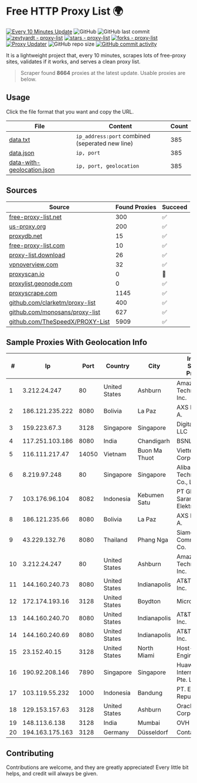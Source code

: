 
# Free HTTP Proxy List 🌍

[![Every 10 Minutes Update](https://github.com/mertguvencli/http-proxy-list/actions/workflows/main.yml/badge.svg?branch=main)](https://github.com/mertguvencli/http-proxy-list/actions/workflows/main.yml)
![GitHub](https://img.shields.io/github/license/mertguvencli/http-proxy-list)
![GitHub last commit](https://img.shields.io/github/last-commit/mertguvencli/http-proxy-list)
[![zevtyardt - proxy-list](https://img.shields.io/static/v1?label=zevtyardt&message=proxy-list&color=blue&logo=github)](https://github.com/zevtyardt/proxy-list "Go to GitHub repo")
[![stars - proxy-list](https://img.shields.io/github/stars/zevtyardt/proxy-list?style=social)](https://github.com/zevtyardt/proxy-list)
[![forks - proxy-list](https://img.shields.io/github/forks/zevtyardt/proxy-list?style=social)](https://github.com/zevtyardt/proxy-list)
[![Proxy Updater](https://github.com/zevtyardt/proxy-list/workflows/Proxy%20Updater/badge.svg)](https://github.com/zevtyardt/proxy-list/actions?query=workflow:"Proxy+Updater")
![GitHub repo size](https://img.shields.io/github/repo-size/zevtyardt/proxy-list)
[![GitHub commit activity](https://img.shields.io/github/commit-activity/m/zevtyardt/proxy-list?logo=commits)](https://github.com/zevtyardt/proxy-list/commits/main)

It is a lightweight project that, every 10 minutes, scrapes lots of free-proxy sites, validates if it works, and serves a clean proxy list.

> Scraper found **8664** proxies at the latest update. Usable proxies are below.

## Usage

Click the file format that you want and copy the URL.

|File|Content|Count|
|----|-------|-----|
|[data.txt](https://raw.githubusercontent.com/mertguvencli/http-proxy-list/main/proxy-list/data.txt)|`ip_address:port` combined (seperated new line)|385|
|[data.json](https://raw.githubusercontent.com/mertguvencli/http-proxy-list/main/proxy-list/data.json)|`ip, port`|385|
|[data-with-geolocation.json](https://raw.githubusercontent.com/mertguvencli/http-proxy-list/main/proxy-list/data-with-geolocation.json)|`ip, port, geolocation`|385|

## Sources

|Source|Found Proxies|Succeed|
|------|-------------|-------|
|[free-proxy-list.net](https://free-proxy-list.net)|300|✅|
|[us-proxy.org](https://www.us-proxy.org)|200|✅|
|[proxydb.net](http://proxydb.net)|15|✅|
|[free-proxy-list.com](https://free-proxy-list.com/?page=&port=&type%5B%5D=http&type%5B%5D=https&up_time=0&search=Search)|10|✅|
|[proxy-list.download](https://www.proxy-list.download/HTTP)|26|✅|
|[vpnoverview.com](https://vpnoverview.com/privacy/anonymous-browsing/free-proxy-servers)|32|✅|
|[proxyscan.io](https://www.proxyscan.io)|0|🚫|
|[proxylist.geonode.com](https://proxylist.geonode.com/api/proxy-list?limit=300&page=1&sort_by=lastChecked&sort_type=desc&protocols=http,https)|0|✅|
|[proxyscrape.com](https://api.proxyscrape.com/v2/?request=displayproxies&protocol=http&timeout=10000&country=all&ssl=all&anonymity=all)|1145|✅|
|[github.com/clarketm/proxy-list](https://raw.githubusercontent.com/clarketm/proxy-list/master/proxy-list-raw.txt)|400|✅|
|[github.com/monosans/proxy-list](https://raw.githubusercontent.com/monosans/proxy-list/main/proxies/http.txt)|627|✅|
|[github.com/TheSpeedX/PROXY-List](https://raw.githubusercontent.com/TheSpeedX/PROXY-List/master/http.txt)|5909|✅|


## Sample Proxies With Geolocation Info

|#|Ip|Port|Country|City|Internet Service Provider|
|-|--|----|-------|----|-------------------------|
|1|3.212.24.247|80|United States|Ashburn|Amazon Technologies Inc.|
|2|186.121.235.222|8080|Bolivia|La Paz|AXS Bolivia S. A.|
|3|159.223.67.3|3128|Singapore|Singapore|DigitalOcean, LLC|
|4|117.251.103.186|8080|India|Chandigarh|BSNL Internet|
|5|116.111.217.47|14050|Vietnam|Buon Ma Thuot|Viettel Corporation|
|6|8.219.97.248|80|Singapore|Singapore|Alibaba (US) Technology Co., Ltd.|
|7|103.176.96.104|8082|Indonesia|Kebumen Satu|PT Global Sarana Elektronika|
|8|186.121.235.66|8080|Bolivia|La Paz|AXS Bolivia S. A.|
|9|43.229.132.76|8080|Thailand|Phang Nga|Siamdata Communication Co.|
|10|3.212.24.247|80|United States|Ashburn|Amazon Technologies Inc.|
|11|144.160.240.73|8080|United States|Indianapolis|AT&T Services, Inc.|
|12|172.174.193.16|3128|United States|Boydton|Microsoft|
|13|144.160.240.70|8080|United States|Indianapolis|AT&T Services, Inc.|
|14|144.160.240.69|8080|United States|Indianapolis|AT&T Services, Inc.|
|15|23.152.40.15|3128|United States|North Miami|Host-Engine.com|
|16|190.92.208.146|7890|Singapore|Singapore|Huawei International Pte. LTD|
|17|103.119.55.232|1000|Indonesia|Bandung|PT. Eka Mas Republik|
|18|129.153.157.63|3128|United States|Ashburn|Oracle Corporation|
|19|148.113.6.138|3128|India|Mumbai|OVH SAS|
|20|194.163.175.163|3128|Germany|Düsseldorf|Contabo GmbH|



## Contributing

Contributions are welcome, and they are greatly appreciated! Every
little bit helps, and credit will always be given.

